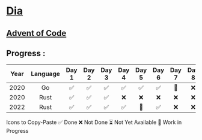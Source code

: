 # [Dia](https://solarsystem.nasa.gov/moons/jupiter-moons/dia/in-depth/ 'NASA')

## [Advent of Code](https://adventofcode.com/)

## Progress :

| Year | Language | Day 1 | Day 2 | Day 3 | Day 4 | Day 5 | Day 6 | Day 7 | Day 8 | Day 9 | Day 10 | Day 11 | Day 12 | Day 13 | Day 14 | Day 15 | Day 16 | Day 17 | Day 18 | Day 19 | Day 20 | Day 21 | Day 22 | Day 23 | Day 24 | Day 25 |
|:----:|:--------:|:-----:|:-----:|:-----:|:-----:|:-----:|:-----:|:-----:|:-----:|:-----:|:------:|:------:|:------:|:------:|:------:|:------:|:------:|:------:|:------:|:------:|:------:|:------:|:------:|:------:|:------:|:------:|
| 2020 |    Go    |   ✅   |   ✅   |   ✅   |   ✅   |   ✅   |   ✅   |  🔵   |   ❌   |   ❌   |   ❌    |   ❌    |   ❌    |   ❌    |   ❌    |   ❌    |   ❌    |   ❌    |   ❌    |   ❌    |   ❌    |   ❌    |   ❌    |   ❌    |   ❌    |   ❌    |
| 2020 |   Rust   |   ✅   |   ✅   |   ✅   |   ❌   |   ❌   |   ❌   |   ❌   |   ❌   |   ❌   |   ❌    |   ❌    |   ❌    |   ❌    |   ❌    |   ❌    |   ❌    |   ❌    |   ❌    |   ❌    |   ❌    |   ❌    |   ❌    |   ❌    |   ❌    |   ❌    |
| 2022 |   Rust   |   ✅   |   ✅   |   ✅   |   ✅   |  🔵   |   ✅   |   ❌   |   ❌   |   ❌   |   ❌    |   ❌    |   ❌    |   ❌    |   ❌    |   ❌    |   ❌    |   ❌    |   ❌    |   ❌    |   ❌    |   ❌    |   ❌    |   ❌    |   ❌    |   ❌    |

Icons to Copy-Paste
✅ Done
❌ Not Done
⏳ Not Yet Available
🔵 Work in Progress
